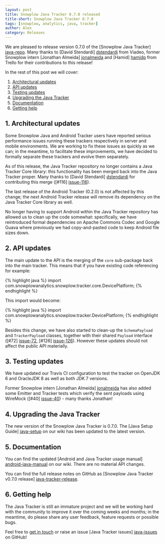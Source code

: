 ```yaml
---
layout: post
title: Snowplow Java Tracker 0.7.0 released
title-short: Snowplow Java Tracker 0.7.0
tags: [snowplow, analytics, java, tracker]
author: Alex
category: Releases
---
```


We are pleased to release version 0.7.0 of the [Snowplow Java Tracker] [java-repo]. Many thanks to [David Stendardi] [dstendardi] from Viadeo, former Snowplow intern [Jonathan Almeida] [jonalmeida] and [Hamid] [hamidp] from Trello for their contributions to this release!

In the rest of this post we will cover:

1. [Architectural updates](/blog/2015/01/24/snowplow-java-tracker-0.7.0-released/#architecture)
3. [API updates](/blog/2015/01/24/snowplow-java-tracker-0.7.0-released/#api)
3. [Testing updates](/blog/2015/01/24/snowplow-java-tracker-0.7.0-released/#testing)
4. [Upgrading the Java Tracker](/blog/2015/01/24/snowplow-java-tracker-0.7.0-released/#upgrading)
5. [Documentation](/blog/2015/01/24/snowplow-java-tracker-0.7.0-released/#docs)
6. [Getting help](/blog/2015/01/24/snowplow-java-tracker-0.7.0-released/#help)

<!--more-->

<h2><a name="architecture">1. Architectural updates</a></h2>

Some Snowplow Java and Android Tracker users have reported serious performance issues running these trackers respectively in server and mobile environments. We are working to fix these issues as quickly as we can; in the meantime, to facilitate these improvements, we have decided to formally separate these trackers and evolve them separately.

As of this release, the Java Tracker repository no longer contains a Java Tracker Core library: this functionality has been merged back into the Java Tracker proper. Many thanks to [David Stendardi] [dstendardi] for contributing this merge ([#116] [issue-116]).

The last release of the Android Tracker (0.2.0) is not affected by this change; the next Android Tracker release will remove its dependency on the Java Tracker Core library as well.

No longer having to support Android within the Java Tracker repository has allowed us to clean up the code somewhat: specifically, we have reintroduced formal dependencies on Apache Commons Codec and Google Guava where previously we had copy-and-pasted code to keep Android file sizes down.

<h2><a name="api">2. API updates</a></h2>

The main update to the API is the merging of the `core` sub-package back into the main tracker. This means that if you have existing code referencing for example:

{% highlight java %}
import com.snowplowanalytics.snowplow.tracker.core.DevicePlatform;
{% endhighlight %}

This import would become:

{% highlight java %}
import com.snowplowanalytics.snowplow.tracker.DevicePlatform;
{% endhighlight %}

Besides this change, we have also started to clean-up the `SchemaPayload` and `TrackerPayload` classes, together with their shared `Payload` interface ([#72] [issue-72], [#126] [issue-126]). However these updates should not affect the public API materially.

<h2><a name="testing">3. Testing updates</a></h2>

We have updated our Travis CI configuration to test the tracker on OpenJDK 6 and OracleJDK 8 as well as both JDK 7 versions.

Former Snowplow intern [Jonathan Almeida] [jonalmeida] has also added some Emitter and Tracker tests which verify the sent payloads using WireMock ([#40] [issue-40]) - many thanks Jonathan!

<h2><a name="upgrading">4. Upgrading the Java Tracker</a></h2>

The new version of the Snowplow Java Tracker is 0.7.0. The [Java Setup Guide] [java-setup] on our wiki has been updated to the latest version.

<h2><a name="docs">5. Documentation</a></h2>

You can find the updated [Android and Java Tracker usage manual] [android-java-manual] on our wiki. There are no material API changes.

You can find the full release notes on GitHub as [Snowplow Java Tracker v0.7.0 release] [java-tracker-release].

<h2><a name="help">6. Getting help</a></h2>

The Java Tracker is still an immature project and we will be working hard with the community to improve it over the coming weeks and months; in the meantime, do please share any user feedback, feature requests or possible bugs.

Feel free to [get in touch][talk-to-us] or raise an issue [Java Tracker issues] [java-issues] on GitHub!

[java-repo]: https://github.com/snowplow/snowplow-java-tracker

[dstendardi]: https://github.com/dstendardi
[hamidp]: https://github.com/hamidp
[jonalmeida]: https://github.com/jonalmeida

[issue-40]: https://github.com/snowplow/snowplow-java-tracker/issues/40
[issue-72]: https://github.com/snowplow/snowplow-java-tracker/issues/72
[issue-116]: https://github.com/snowplow/snowplow-java-tracker/pull/116
[issue-126]: https://github.com/snowplow/snowplow-java-tracker/issues/126

[java-setup]: https://github.com/snowplow/snowplow/wiki/Java-Tracker-Setup
[android-java-manual]: https://github.com/snowplow/snowplow/wiki/Android-and-Java-Tracker
[java-tracker-release]: https://github.com/snowplow/snowplow-java-tracker/releases/tag/java-0.6.0

[talk-to-us]: https://github.com/snowplow/snowplow/wiki/Talk-to-us
[java-issues]: https://github.com/snowplow/snowplow-java-tracker/issues
